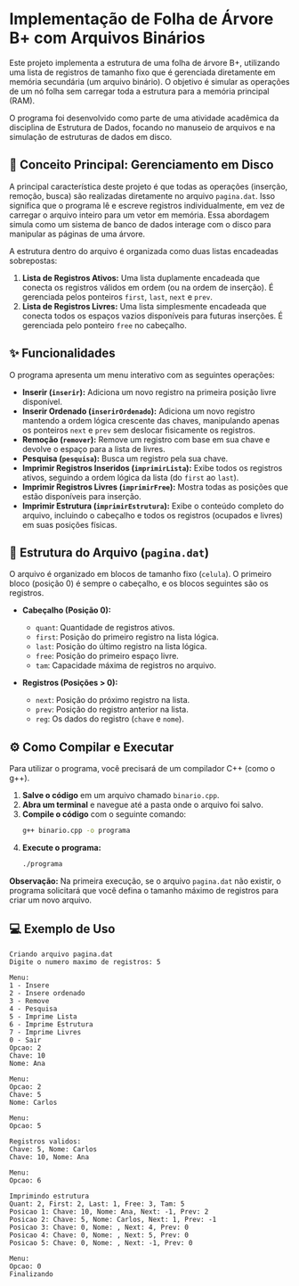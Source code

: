 # Implementação de Folha de Árvore B+ com Arquivos Binários

Este projeto implementa a estrutura de uma folha de árvore B+, utilizando uma lista de registros de tamanho fixo que é gerenciada diretamente em memória secundária (um arquivo binário). O objetivo é simular as operações de um nó folha sem carregar toda a estrutura para a memória principal (RAM).

O programa foi desenvolvido como parte de uma atividade acadêmica da disciplina de Estrutura de Dados, focando no manuseio de arquivos e na simulação de estruturas de dados em disco.

## 🧠 Conceito Principal: Gerenciamento em Disco

A principal característica deste projeto é que todas as operações (inserção, remoção, busca) são realizadas diretamente no arquivo `pagina.dat`. Isso significa que o programa lê e escreve registros individualmente, em vez de carregar o arquivo inteiro para um vetor em memória. Essa abordagem simula como um sistema de banco de dados interage com o disco para manipular as páginas de uma árvore.

A estrutura dentro do arquivo é organizada como duas listas encadeadas sobrepostas:

1.  **Lista de Registros Ativos:** Uma lista duplamente encadeada que conecta os registros válidos em ordem (ou na ordem de inserção). É gerenciada pelos ponteiros `first`, `last`, `next` e `prev`.
2.  **Lista de Registros Livres:** Uma lista simplesmente encadeada que conecta todos os espaços vazios disponíveis para futuras inserções. É gerenciada pelo ponteiro `free` no cabeçalho.

## ✨ Funcionalidades

O programa apresenta um menu interativo com as seguintes operações:

* **Inserir (`inserir`):** Adiciona um novo registro na primeira posição livre disponível.
* **Inserir Ordenado (`inserirOrdenado`):** Adiciona um novo registro mantendo a ordem lógica crescente das chaves, manipulando apenas os ponteiros `next` e `prev` sem deslocar fisicamente os registros.
* **Remoção (`remover`):** Remove um registro com base em sua chave e devolve o espaço para a lista de livres.
* **Pesquisa (`pesquisa`):** Busca um registro pela sua chave.
* **Imprimir Registros Inseridos (`imprimirLista`):** Exibe todos os registros ativos, seguindo a ordem lógica da lista (do `first` ao `last`).
* **Imprimir Registros Livres (`imprimirFree`):** Mostra todas as posições que estão disponíveis para inserção.
* **Imprimir Estrutura (`imprimirEstrutura`):** Exibe o conteúdo completo do arquivo, incluindo o cabeçalho e todos os registros (ocupados e livres) em suas posições físicas.

## 📂 Estrutura do Arquivo (`pagina.dat`)

O arquivo é organizado em blocos de tamanho fixo (`celula`). O primeiro bloco (posição 0) é sempre o cabeçalho, e os blocos seguintes são os registros.

* **Cabeçalho (Posição 0):**
    * `quant`: Quantidade de registros ativos.
    * `first`: Posição do primeiro registro na lista lógica.
    * `last`: Posição do último registro na lista lógica.
    * `free`: Posição do primeiro espaço livre.
    * `tam`: Capacidade máxima de registros no arquivo.

* **Registros (Posições > 0):**
    * `next`: Posição do próximo registro na lista.
    * `prev`: Posição do registro anterior na lista.
    * `reg`: Os dados do registro (`chave` e `nome`).

## ⚙️ Como Compilar e Executar

Para utilizar o programa, você precisará de um compilador C++ (como o g++).

1.  **Salve o código** em um arquivo chamado `binario.cpp`.
2.  **Abra um terminal** e navegue até a pasta onde o arquivo foi salvo.
3.  **Compile o código** com o seguinte comando:
    ```bash
    g++ binario.cpp -o programa
    ```
4.  **Execute o programa:**
    ```bash
    ./programa
    ```

**Observação:** Na primeira execução, se o arquivo `pagina.dat` não existir, o programa solicitará que você defina o tamanho máximo de registros para criar um novo arquivo.

## 💻 Exemplo de Uso

```console
Criando arquivo pagina.dat
Digite o numero maximo de registros: 5

Menu:
1 - Insere
2 - Insere ordenado
3 - Remove
4 - Pesquisa
5 - Imprime Lista
6 - Imprime Estrutura
7 - Imprime Livres
0 - Sair
Opcao: 2
Chave: 10
Nome: Ana

Menu:
Opcao: 2
Chave: 5
Nome: Carlos

Menu:
Opcao: 5

Registros validos:
Chave: 5, Nome: Carlos
Chave: 10, Nome: Ana

Menu:
Opcao: 6

Imprimindo estrutura
Quant: 2, First: 2, Last: 1, Free: 3, Tam: 5
Posicao 1: Chave: 10, Nome: Ana, Next: -1, Prev: 2
Posicao 2: Chave: 5, Nome: Carlos, Next: 1, Prev: -1
Posicao 3: Chave: 0, Nome: , Next: 4, Prev: 0
Posicao 4: Chave: 0, Nome: , Next: 5, Prev: 0
Posicao 5: Chave: 0, Nome: , Next: -1, Prev: 0

Menu:
Opcao: 0
Finalizando
